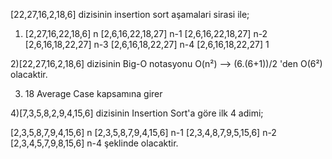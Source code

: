 [22,27,16,2,18,6] dizisinin insertion sort aşamalari sirasi ile;

1) [2,27,16,22,18,6] n
[2,6,16,22,18,27] n-1
[2,6,16,22,18,27] n-2
[2,6,16,18,22,27] n-3
[2,6,16,18,22,27] n-4
[2,6,16,18,22,27] 1

2)[22,27,16,2,18,6] dizisinin Big-O notasyonu  O(n²) --> (6.(6+1))/2 'den O(6²) olacaktir.

3) 18 Average Case kapsamına girer

4)[7,3,5,8,2,9,4,15,6] dizisinin Insertion Sort'a göre ilk 4 adimi;

[2,3,5,8,7,9,4,15,6] n
[2,3,5,8,7,9,4,15,6] n-1
[2,3,4,8,7,9,5,15,6] n-2
[2,3,4,5,7,9,8,15,6] n-4
şeklinde olacaktir.
